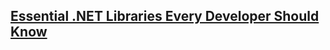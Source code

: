 
## [Essential .NET Libraries Every Developer Should Know](https://dev.to/bytehide/essential-net-libraries-every-developer-should-know-1lp3?bb=180937)
